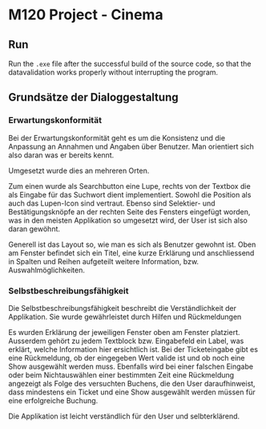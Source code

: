 # M120 Project - Cinema

## Run
Run the `.exe` file after the successful build of the source code, so that the datavalidation works properly without interrupting the program.

## Grundsätze der Dialoggestaltung
### Erwartungskonformität

Bei der Erwartungskonformität geht es um die Konsistenz und die Anpassung an Annahmen und Angaben über Benutzer.
Man orientiert sich also daran was er bereits kennt.

Umgesetzt wurde dies an mehreren Orten.

Zum einen wurde als Searchbutton eine Lupe, rechts von der Textbox die als Eingabe für das Suchwort dient implementiert.
Sowohl die Position als auch das Lupen-Icon sind vertraut.
Ebenso sind Selektier- und Bestätigungsknöpfe an der rechten Seite des Fensters eingefügt worden, was in den meisten Applikation so umgesetzt wird,
der User ist sich also daran gewöhnt.

Generell ist das Layout so, wie man es sich als Benutzer gewohnt ist.
Oben am Fenster befindet sich ein Titel, eine kurze Erklärung und anschliessend in Spalten und Reihen aufgeteilt weitere Information, bzw. Auswahlmöglichkeiten.

### Selbstbeschreibungsfähigkeit
Die Selbstbeschreibungsfähigkeit beschreibt die Verständlichkeit der Applikation.
Sie wurde gewährleistet durch Hilfen und Rückmeldungen

Es wurden Erklärung der jeweiligen Fenster oben am Fenster platziert.
Ausserdem gehört zu jedem Textblock bzw. Eingabefeld ein Label, was erklärt, welche Information hier ersichtlich ist.
Bei der Ticketeingabe gibt es eine Rückmeldung, ob der eingegeben Wert valide ist und ob noch eine Show ausgewählt werden muss.
Ebenfalls wird bei einer falschen Eingabe oder beim Nichtauswählen einer bestimmten Zeit eine Rückmeldung angezeigt als Folge des versuchten Buchens, die den User daraufhinweist, dass mindestens ein Ticket und eine Show ausgewählt werden müssen für eine erfolgreiche Buchung.

Die Applikation ist leicht verständlich für den User und selbterklärend.


